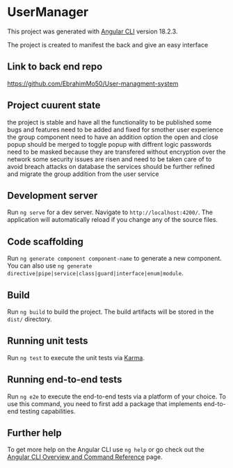 # UserManager

This project was generated with [Angular CLI](https://github.com/angular/angular-cli) version 18.2.3.

The project is created to manifest the back and give an easy interface

## Link to back end repo
https://github.com/EbrahimMo50/User-managment-system

## Project cuurent state
the project is stable and have all the functionality to be published some bugs and features need to be added and fixed for smother user experience 
the group component need to have an addition option
the open and close popup should be merged to toggle popup with diffrent logic 
passwords need to be masked because they are transfered without encryption over the network
some security issues are risen and need to be taken care of to avoid breach attacks on database
the services should be further refined and migrate the group addition from the user service

## Development server

Run `ng serve` for a dev server. Navigate to `http://localhost:4200/`. The application will automatically reload if you change any of the source files.

## Code scaffolding

Run `ng generate component component-name` to generate a new component. You can also use `ng generate directive|pipe|service|class|guard|interface|enum|module`.

## Build

Run `ng build` to build the project. The build artifacts will be stored in the `dist/` directory.

## Running unit tests

Run `ng test` to execute the unit tests via [Karma](https://karma-runner.github.io).

## Running end-to-end tests

Run `ng e2e` to execute the end-to-end tests via a platform of your choice. To use this command, you need to first add a package that implements end-to-end testing capabilities.

## Further help

To get more help on the Angular CLI use `ng help` or go check out the [Angular CLI Overview and Command Reference](https://angular.dev/tools/cli) page.
